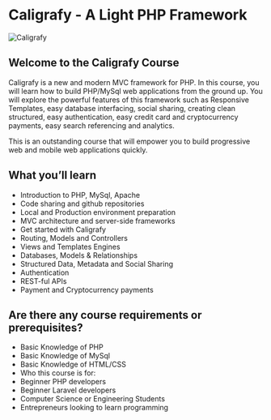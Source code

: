 # Caligrafy - A Light PHP Framework
![Caligrafy](http://broadposter.com/public/uploads/08fc6d5af320f97c1f341b82.png)

## Welcome to the Caligrafy Course

Caligrafy is a new and modern MVC framework for PHP. In this course, you will learn how to build PHP/MySql web applications from the ground up. You will explore the powerful features of this framework such as Responsive Templates, easy database interfacing, social sharing, creating clean structured, easy authentication, easy credit card and cryptocurrency payments, easy search referencing and analytics.

This is an outstanding course that will empower you to build progressive web and mobile web applications quickly.

## What you’ll learn
- Introduction to PHP, MySql, Apache
- Code sharing and github repositories
- Local and Production environment preparation
- MVC architecture and server-side frameworks
- Get started with Caligrafy
- Routing, Models and Controllers
- Views and Templates Engines
- Databases, Models & Relationships
- Structured Data, Metadata and Social Sharing
- Authentication
- REST-ful APIs
- Payment and Cryptocurrency payments

## Are there any course requirements or prerequisites?
- Basic Knowledge of PHP
- Basic Knowledge of MySql
- Basic Knowledge of HTML/CSS
- Who this course is for:
- Beginner PHP developers
- Beginner Laravel developers
- Computer Science or Engineering Students
- Entrepreneurs looking to learn programming
